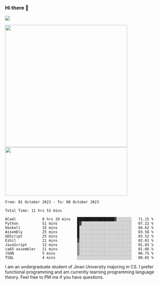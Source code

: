 ### Hi there 👋

<!--
**pe200012/pe200012** is a ✨ _special_ ✨ repository because its `README.md` (this file) appears on your GitHub profile.

Here are some ideas to get you started:

- 🔭 I’m currently working on ...
- 🌱 I’m currently learning ...
- 👯 I’m looking to collaborate on ...
- 🤔 I’m looking for help with ...
- 💬 Ask me about ...
- 📫 How to reach me: ...
- 😄 Pronouns: ...
- ⚡ Fun fact: ...
-->
![](https://www.codewars.com/users/pe200012/badges/large)
<p>
    <img width="400em" src="https://github-readme-stats-git-masterrstaa-rickstaa.vercel.app/api?username=pe200012&show_icons=true&icon_color=f44336&title_color=757de8&rank_icon=github">
    <img width="400em" height="159em" src="https://github-readme-stats-git-masterrstaa-rickstaa.vercel.app/api/top-langs/?username=pe200012&hide=html,cmake,css&title_color=757de8&layout=compact">
</p>

<!--START_SECTION:waka-->

```all_time
From: 01 October 2023 - To: 08 October 2023

Total Time: 11 hrs 53 mins

OCaml            8 hrs 29 mins   █████████████████▓░░░░░░░   71.15 %
Python           51 mins         █▓░░░░░░░░░░░░░░░░░░░░░░░   07.22 %
Haskell          33 mins         █░░░░░░░░░░░░░░░░░░░░░░░░   04.62 %
Assembly         25 mins         █░░░░░░░░░░░░░░░░░░░░░░░░   03.58 %
GDScript         25 mins         █░░░░░░░░░░░░░░░░░░░░░░░░   03.52 %
Ezhil            21 mins         ▓░░░░░░░░░░░░░░░░░░░░░░░░   03.01 %
JavaScript       13 mins         ▒░░░░░░░░░░░░░░░░░░░░░░░░   01.83 %
ca65 assembler   11 mins         ▒░░░░░░░░░░░░░░░░░░░░░░░░   01.66 %
JSON             5 mins          ▒░░░░░░░░░░░░░░░░░░░░░░░░   00.75 %
TSQL             4 mins          ░░░░░░░░░░░░░░░░░░░░░░░░░   00.65 %
```

<!--END_SECTION:waka-->

I am an undergraduate student of Jinan University majoring in CS. I prefer functional programming and am currently learning programming language theory. Feel free to PM me if you have questions.
